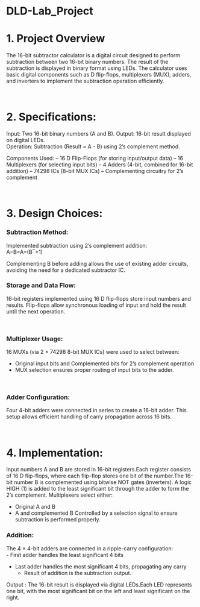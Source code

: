 # DLD-Lab_Project



# **1. Project Overview**

The 16-bit subtractor calculator is a digital circuit designed to perform subtraction between two 16-bit binary numbers. The result of the subtraction is displayed in binary format using LEDs. The calculator uses basic digital components such as D flip-flops, multiplexers (MUX), adders, and inverters to implement the subtraction operation efficiently.

<br>

# **2. Specifications:**

Input: Two 16-bit binary numbers (A and B).
	Output: 16-bit result displayed on digital LEDs.<br>
	Operation: Subtraction (Result = A - B) using 2’s complement method.<br>
	
  Components Used:
		– 16 D Flip-Flops (for storing input/output data)
		– 16 Multiplexers (for selecting input bits)
		– 4 Adders (4-bit, combined for 16-bit addition)
		– 74298 ICs (8-bit MUX ICs)
		– Complementing circuitry for 2’s complement

<br>

# **3. Design Choices:**

  ### **Subtraction Method:**
  
  Implemented subtraction using 2’s complement addition:<br>
   A−B=A+(B‾+1) 

Complementing B before adding allows the use of existing adder circuits, avoiding the need for a dedicated subtractor IC.


### **Storage and Data Flow:**

16-bit registers implemented using 16 D flip-flops store input numbers and results. Flip-flops allow synchronous loading of input and hold the result until the next operation.

<br>

### **Multiplexer Usage:**

16 MUXs (via 2 × 74298 8-bit MUX ICs) were used to select between:

  - Original input bits and Complemented bits for 2’s complement operation
  - MUX selection ensures proper routing of input bits to the adder.

<br>

### **Adder Configuration:**

Four 4-bit adders were connected in series to create a 16-bit adder. This setup allows efficient handling of carry propagation across 16 bits.

<br>

# **4. Implementation:**

Input numbers A and B are stored in 16-bit registers.Each register consists of 16 D flip-flops, where each flip-flop stores one bit of the number.The 16-bit number B is complemented using bitwise NOT gates (inverters). A logic HIGH (1) is added to the least significant bit through the adder to form the 2’s complement. Multiplexers select either:<br>
  - Original A and B    
  - A and complemented B
Controlled by a selection signal to ensure subtraction is performed properly.


 ### **Addition:**
 
The 4 × 4-bit adders are connected in a ripple-carry configuration:<br>
	- First adder handles the least significant 4 bits
  - Last adder handles the most significant 4 bits, propagating any carry
	- Result of addition is the subtraction output.


 Output :
The 16-bit result is displayed via digital LEDs.Each LED represents one bit, with the most significant bit on the left and least significant on the right.

